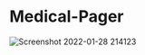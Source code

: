 # Medical-Pager
![Screenshot 2022-01-28 214123](https://user-images.githubusercontent.com/74849723/151653558-8a93dd00-cfa2-46da-a4ec-83314f5244b0.png)
